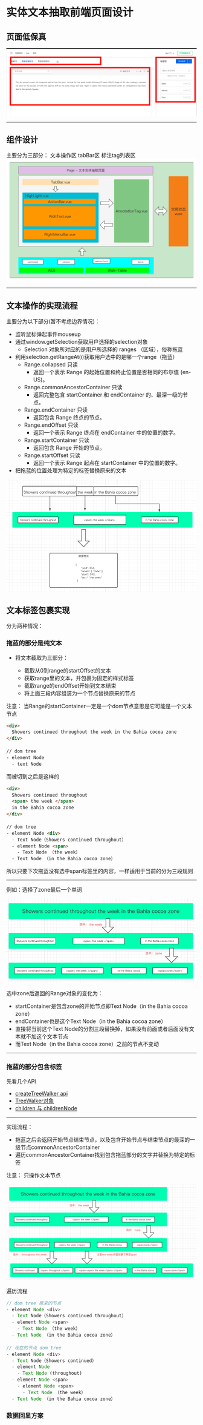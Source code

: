 # 实体文本抽取前端页面设计

## 页面低保真
![页面低保真](./页面原型.png)

---
## 组件设计

主要分为三部分： 文本操作区 tabBar区 标注tag列表区
![页面设计](./实体标注页面组件设计.png)

---
## 文本操作的实现流程

主要分为以下部分(暂不考虑边界情况)：

- 监听鼠标弹起事件mouseup
- 通过window.getSelection获取用户选择的selection对象
    - Selection 对象所对应的是用户所选择的 ranges （区域），俗称拖蓝
- 利用selection.getRangeAt(i)获取用户选中的是哪一个range（拖蓝）
    - Range.collapsed 只读 
      - 返回一个表示 Range 的起始位置和终止位置是否相同的布尔值 (en-US)。
    - Range.commonAncestorContainer 只读
      - 返回完整包含 startContainer 和 endContainer 的、最深一级的节点。
    - Range.endContainer 只读
      - 返回包含 Range 终点的节点。
    - Range.endOffset 只读
      - 返回一个表示 Range 终点在 endContainer 中的位置的数字。
    - Range.startContainer 只读
      - 返回包含 Range 开始的节点。
    - Range.startOffset 只读  
      - 返回一个表示 Range 起点在 startContainer 中的位置的数字。
- 把拖蓝的位置处理为特定的标签替换原来的文本

![文本操作的逻辑](./文本操作的逻辑.png)

## 文本标签包裹实现 

分为两种情况：

### 拖蓝的部分是纯文本

  - 将文本截取为三部分：

      - 截取从0到range的startOffset的文本
      - 获取range里的文本，并包裹为固定的样式标签
      - 截取range的endOffset开始到文本结束
      - 将上面三段内容组装为一个节点替换原来的节点

  注意： 当Range的startContainer一定是一个dom节点意思是它可能是一个文本节点

```html
<div>
  Showers continued throughout the week in the Bahia cocoa zone
</div>

// dom tree
- element Node
  - text Node
```

而被切割之后是这样的
```html
<div>
  Showers continued throughout
  <span> the week </span>
  in the Bahia cocoa zone
</div>

// dom tree
- element Node <div>
  - Text Node（Showers continued throughout）
  - element Node <span> 
    - Text Node （the week）
  - Text Node （in the Bahia cocoa zone）
```

所以只要下次拖蓝没有选中span标签里的内容，一样适用于当前的分为三段规则

---
例如：选择了zone最后一个单词

![为选中标签](./未选中标签.png)

选中zone后返回的Range对象的变化为：
- startContainer是包含zone的开始节点即Text Node（in the Bahia cocoa zone）
- endContainer也是这个Text Node（in the Bahia cocoa zone）
- 直接将当前这个Text Node的分割三段替换掉，如果没有前面或者后面没有文本就不加这个文本节点
- 而Text Node（in the Bahia cocoa zone）之前的节点不变动

---

### 拖蓝的部分包含标签

先看几个API

- [createTreeWalker api](https://developer.mozilla.org/zh-CN/docs/Web/API/Document/createTreeWalker)
- [TreeWalker对象](https://developer.mozilla.org/zh-CN/docs/Web/API/TreeWalker)
- [children 与 childrenNode](https://blog.csdn.net/weixin_40626699/article/details/86148142)

---

实现流程：

- 拖蓝之后会返回开始节点结束节点，以及包含开始节点与结束节点的最深的一级节点commonAncestorContainer
- 遍历commonAncestorContainer找到包含拖蓝部分的文字并替换为特定的标签

注意： 只操作文本节点

![选中了标签](./选中了标签.png)

遍历流程
```js
// dom tree 原来的节点
- element Node <div>
  - Text Node（Showers continued throughout）
  - element Node <span> 
    - Text Node （the week）
  - Text Node （in the Bahia cocoa zone）

// 现在的节点 dom tree 
- element Node <div>
  - Text Node（Showers continued）
  - element Node
    - Text Node (throughout)
  - element Node <span> 
    - element Node <span>
      - Text Node （the week）
  - Text Node （in the Bahia cocoa zone）
```

### 数据回显方案